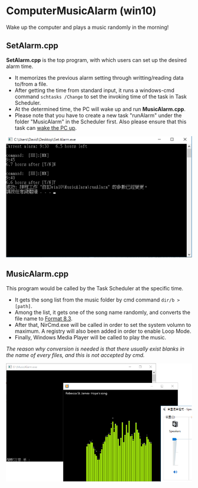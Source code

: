 # ComputerMusicAlarm (win10)
Wake up the computer and plays a music randomly in the morning!


## SetAlarm.cpp
**SetAlarm.cpp** is the top program, with which users can set up the desired alarm time.
 * It memorizes the previous alarm setting through writting/reading data to/from a file.
 * After getting the time from standard input, it runs a windows-cmd command `schtasks /Change` to set the invoking time of the task in Task Scheduler.
 * At the determined time, the PC will wake up and run **MusicAlarm.cpp**.
 * Please note that you have to create a new task "runAlarm" under the folder "MusicAlarm" in the Scheduler first. Also please ensure that this task can [wake the PC up](https://www.howtogeek.com/119028/how-to-make-your-pc-wake-from-sleep-automatically/).
 
![Snapshot 01](/01.png)


## MusicAlarm.cpp
This program would be called by the Task Scheduler at the specific time.
 * It gets the song list from the music folder by cmd command `dir/b > [path]`.
 * Among the list, it gets one of the song name randomly, and converts the file name to [Format 8.3](https://en.wikipedia.org/wiki/8.3_filename).
 * After that, NirCmd.exe will be called in order to set the system volumn to maximum. A registry will also been added in order to enable Loop Mode.
 * Finally, Windows Media Player will be called to play the music. 
 
*The reason why conversion is needed is that there usually exist blanks in the name of every files, and this is not accepted by cmd.*

![Snapshot 02](/02.png)
